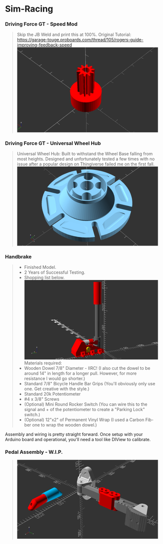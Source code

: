 # Sim-Racing


### Driving Force GT - Speed Mod
> Skip the JB Weld and print this at 100%.
> Original Tutorial: https://garage-touge.proboards.com/thread/105/rogers-guide-improving-feedback-speed
> ![Image of Yaktocat](https://raw.githubusercontent.com/vincentwimmer/OpenSCAD-Bits-and-Bytes/main/Sim-Racing/Driving-Force-GT-Speed-Mod.PNG)

### Driving Force GT - Universal Wheel Hub
> Universal Wheel Hub: Built to withstand the Wheel Base falling from most heights. Designed and unfortunately tested a few times with no issue after a popular design on Thingiverse failed me on the first fall.
> ![Image of Yaktocat](https://raw.githubusercontent.com/vincentwimmer/OpenSCAD-Bits-and-Bytes/main/Sim-Racing/Driving-Force-GT-Universal-Wheel-Adaper.PNG)

### Handbrake
> - Finished Model.
> - 2 Years of Successful Testing.
> - Shopping list below.
> ![Image of Yaktocat](https://raw.githubusercontent.com/vincentwimmer/OpenSCAD-Bits-and-Bytes/main/Sim-Racing/Handbrake/Handbrake.PNG)
> Materials required:
> - Wooden Dowel 7/8" Diameter - IIRC! (I also cut the dowel to be around 14" in length for a longer pull. However, for more resistance I would go shorter.)
> - Standard 7/8" Bicycle Handle Bar Grips (You'll obviously only use one. Get creative with the style.)
> - Standard 20k Potentiometer
> - #4 x 3/8" Screws
> - (Optional) Mini Round Rocker Switch (You can wire this to the signal and + of the potentiometer to create a "Parking Lock" switch.)
> - (Optional) 12"x2" of Permanent Vinyl Wrap (I used a Carbon Fib-ber one to wrap the wooden dowel.)

Assembly and wiring is pretty straight forward. Once setup with your Arduino board and operational, you'll need a tool like DIView to calibrate.

### Pedal Assembly - W.I.P.
> ![Image of Yaktocat](https://raw.githubusercontent.com/vincentwimmer/OpenSCAD-Bits-and-Bytes/main/Sim-Racing/Pedal-Assembly.PNG)
